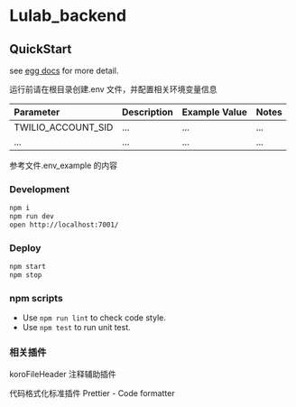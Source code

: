 <!--
 * @Author: caohanzhong 342292451@qq.com
 * @Date: 2024-02-20 10:12:46
 * @LastEditors: 杨仕明 shiming.y@qq.com
 * @LastEditTime: 2024-02-24 22:14:04
 * @FilePath: /Lulab_backend/README.md
 * @Description:
 *
 * Copyright (c) 2024 by ${git_name_email}, All Rights Reserved.
-->

# Lulab_backend

## QuickStart

<!-- add docs here for user -->

see [egg docs][egg] for more detail.

运行前请在根目录创建.env 文件，并配置相关环境变量信息


| Parameter          | Description | Example Value | Notes |
| :----------------- | :---------- | :------------ | :---- |
| TWILIO_ACCOUNT_SID | ...         | ...           | ...   |
| ...                | ...         | ...           | ...   |

参考文件.env_example 的内容



### Development

```bash
npm i
npm run dev
open http://localhost:7001/
```

### Deploy

```bash
npm start
npm stop
```

### npm scripts

- Use `npm run lint` to check code style.
- Use `npm test` to run unit test.

### 相关插件

koroFileHeader 注释辅助插件

代码格式化标准插件 Prettier - Code formatter

[egg]: https://eggjs.org
